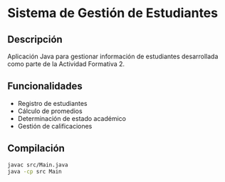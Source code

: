 # Sistema de Gestión de Estudiantes

## Descripción
Aplicación Java para gestionar información de estudiantes desarrollada como parte de la Actividad Formativa 2.

## Funcionalidades
- Registro de estudiantes
- Cálculo de promedios
- Determinación de estado académico
- Gestión de calificaciones

## Compilación
```bash
javac src/Main.java
java -cp src Main
